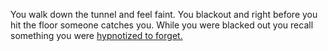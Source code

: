 You walk down the tunnel and feel faint. You blackout and right before you hit the floor someone catches you.
While you were blacked out you recall something you were [hypnotized to forget.](../hypnotized-to-forget/hypnotized.md)
